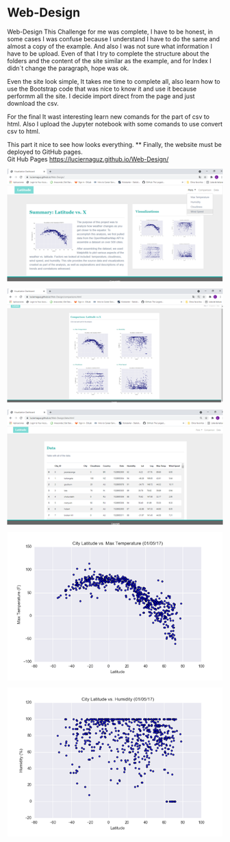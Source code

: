 # Web-Design
 Web-Design
This Challenge for me was complete, I have to be honest, in some cases I was confuse because I understand I have to do the same and almost a copy of the example. And also I was not sure what information I have to be upload. Even of that I try to complete the structure about the folders and the content of the site similar as the example, and for Index I didn´t change the paragraph, hope was ok.

Even the site look simple, It takes me time to complete all, also learn  how to use the Bootstrap code that was nice to know it and use it because performm all the site. I decide import direct from the page and just download the csv.

For the final It wast interesting learn new comands for the part of csv to html. Also I upload the Jupyter notebook with some comands to use convert csv to html.

This part it nice to see how looks everything.
** Finally, the website must be deployed to GitHub pages.  
Git Hub Pages
https://luciernaguz.github.io/Web-Design/

![Visualizations](/assets/images/visualizations.png)

![Comparison](/assets/images/comparison.png)

![Data](/assets/images/data.png)


![Plots](/assets/images/Fig1.png)

![Plots](/assets/images/Fig2.png)
